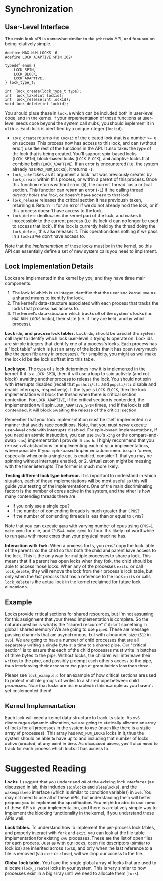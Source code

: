 # Synchronization

## User-Level Interface

The main lock API is somewhat similar to the `pthread`s API, and focuses on being relatively simple.

```
#define MAX_NUM_LOCKS 16
#define LOCK_ADAPTIVE_SPIN 1024

typedef enum {
	LOCK_SPIN,
	LOCK_BLOCK,
	LOCK_ADAPTIVE,
} lock_type_t;

int  lock_create(lock_type_t type);
int  lock_take(int lockid);
int  lock_release(int lockid);
void lock_delete(int lockid);
```

You should place these in `lock.h` which can be included both in user-level code, and in the kernel.
If your implementation of those functions at user-level needs code beyond the system call stubs, you should implement it in `ulib.c`.
Each lock is identified by a unique integer (`lockid`).

- `lock_create` returns the `lockid` of the created lock that is a number `>= 0` on success.
	This process now has access to this lock, and can (without error) use the rest of the functions in the API.
	It also takes the *type* of the lock that is being created.
	You'll support spin-based locks (`LOCK_SPIN`), block-based locks (`LOCK_BLOCK`), and adaptive locks that combine both (`LOCK_ADAPTIVE`).
	If an error is encountered (i.e. the system already has `MAX_NUM_LOCKS`), it returns `-1`.
- `lock_take` takes as its argument a lock that was previously created by `lock_create` within this process, or within a parent of this process.
	Once this function returns without error (`0`), the current thread has a critical section.
	This function can return an error (`-1`) if the calling thread *already holds the lock*, or doesn't have access to that lock!
- `lock_release` releases the critical section it has previously taken, returning `0`.
	Return `-1` for an error if we do not already hold the lock, or if this process doesn't have access to the lock.
- `lock_delete` deallocates the kernel part of the lock, and makes it inaccessible to the current process (i.e. its lock id can no longer be used to access that lock).
	If the lock is currently held by the thread doing the `lock_delete`, this also releases it.
	This operation does nothing if we pass in a `lockid` we don't have access to.

Note that the *implementation* of these locks must be in the kernel, so this API can essentially define a set of new system calls you need to implement.

## Lock Implementation Details

Locks are implemented in the kernel by you, and they have three main components.

1. The lock id which is an integer identifier that the user and kernel use as a shared means to identify the lock.
1. The kernel's data-structure associated with each process that tracks the locks that process has access to.
1. The kernel's data-structure which tracks *all* of the system's locks (i.e. `MAX_NUM_LOCKS` locks), their state (i.e. if they are held, and by which process).

**Lock ids, and process lock tables.**
Lock ids, should be used at the system call layer to identify which lock user-level is trying to operate on.
Lock ids are simple integers that identify one of a process's locks.
Each process has a "lock table" which is just an array of the locks that it has open (very much like the open file array in processes).
For simplicity, you might as well make the lock id be the lock's offset into this table.

**Lock type.**
The `type` of a lock determines how it is implemented in the kernel.
If it is a `LOCK_SPIN`, then it will use a loop to spin actively (and not block), awaiting another process to release the lock.
You should not spin with interrupts disabled (recall that `pushcli/cli` and `popcli/sti` disable and enable interrupts, respectively).
If the type is `LOCK_BLOCK`, then the lock implementation will block the thread when there is critical section contention.
For `LOCK_ADAPTIVE`, if the critical section is contended, the implementation will spin `LOCK_ADAPTIVE_SPIN` times, and if the lock is still contended, it will block awaiting the release of the critical section.

Remember that your lock implementation must be itself implemented in a manner that avoids race conditions.
Note, that you must *never* execute user-level code with interrupts disabled.
For spin-based implementations, if you need an atomic instruction, you can use `xv6`'s `xchg` or the compare-and-swap (`cas`) implementation I provide in `cas.h`.
I highly recommend that you re-use `xv6` abstractions for implementing each of your implementations, where possible.
If your spin-based implementations seem to spin forever, especially when only a single cpu is enabled, consider 1. that you may be spinning without interrupts enabled, or 2. virtualization might be messing with the timer interrupts.
The former is much more likely.

**Testing different lock type behavior.**
It is important to understand in which situation, each of these implementations will be most useful as this will guide your testing of the implementations.
One of the main discriminating factors is the number of cores active in the system, and the other is how many contending threads there are.

- If you only use a single cpu?
- If the number of contending threads is much greater than `CPUS`?
- If the number of contending threads is less than or equal to `CPUS`?

Note that you can execute `qemu` with varying number of cpus using `CPUS=1 make qemu` for one, and `CPUS=4 make qemu` for four.
It is likely not worthwhile to run `qemu` with more cores than your physical machine has.

**Interaction with `fork`.**
When a process forks, you *must* copy the lock table of the parent into the child so that both the child and parent have access to the lock.
This is the only way for multiple processes to share a lock.
This means that if a parent has open locks when they fork, the child should be able to access those locks.
When any of the processes `exit`s, or call `lock_delete`, they will remove the lock from their process's lock table, but only when the *last process* that has a reference to the lock `exit`s or calls `lock_delete` is the actual lock in the kernel reclaimed for future lock allocations.

## Example

Locks provide critical sections for shared resources, but I'm not assuming for this assignment that your thread implementation is complete.
So the natural question is what is the "shared resource" if it isn't something in global, shared memory?
We are going to use `pipe`s.
These are message passing channels that are asynchronous, but with a bounded size (`512` in `xv6`).
We are going to have a number of child processes that are all separately writing a single byte at a time to a shared pipe.
Our "critical section" is to ensure that each of the child processes must write in batches of three bytes to the pipe.
Without locks, the children will interleave their `write`s to the pipe, and possibly preempt each other's access to the pipe, thus interleaving their access to the pipe at granularities less than three.

Please see `lock_example.c` for an example of how critical sections are used to protect multiple groups of writes to a shared pipe between child processes.
Note that locks are not enabled in this example as you haven't yet implemented them!

## Kernel Implementation

Each lock will need a kernel data-structure to track its state.
As `xv6` discourages dynamic allocation, we are going to statically allocate an array of locks for all processes in the system to use (much like there is a static array of processes).
This array has `MAX_NUM_LOCKS` locks in it, thus the system should be able to have up to and including that number of locks active (created) at any point in time.
As discussed above, you'll also need to track for each process which locks it has access to.

# Suggested Reading

**Locks.**
I suggest that you understand *all* of the existing lock interfaces (as discussed in lab, this includes `spinlock`s and `sleeplock`s), and the `wakeup`/`sleep` interface (which is similar to condition variables) in `xv6`.
You may not need to use all of these APIs, but understanding them will better prepare you to implement the specification.
You might be able to use some of these APIs in your implementation, and there is a relatively simple way to implement the blocking functionality in the kernel, if you understand these APIs well.

**Lock tables.**
To understand how to implement the per-process lock tables, and properly interact with `fork` and `exit`, you can look at the file table implementation for existing `xv6` processes.
These are the list of open files for each process.
Just as with our locks, open file descriptors (similar to lock ids) are inherited across `fork`s, and only when the last reference to a file is removed (via `exit` or `close`), will we drop our access to the file.

**Global lock table.**
You have the single global array of locks that are used to allocate (`lock_create`) locks in your system.
This is very similar to how processes exist in a big array until we need to allocate them (`fork`).
